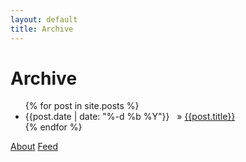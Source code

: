 ```yaml
---
layout: default
title: Archive
---
```

<div class="archive">
  <h1>Archive</h1>
  <ul>
    {% for post in site.posts %}
    <li>
      <span>
        {{post.date | date: "%-d %b %Y"}} &nbsp;
      </span> 
    &raquo;
      <a href="{{ post.url }}">{{post.title}}</a>
    </li>
  {% endfor %}
  </ul>
</div>

<footer>
  <nav>
    <span class="left">
      <a href="/about.html">About</a>
    </span>
    <span class="right">
      <a href="/feed.xml">Feed</a>
    </span>
  </nav>
</footer>
